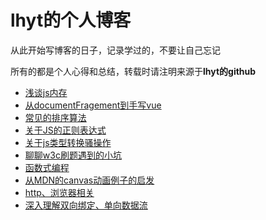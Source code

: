 <h1>lhyt的个人博客</h1>
<p>从此开始写博客的日子，记录学过的，不要让自己忘记</p>
<p>所有的都是个人心得和总结，转载时请注明来源于<b>lhyt的github</b></p>
<ul>
<li><a href="https://github.com/lhyt/issue/issues/1">浅谈js内存</a></li>
<li><a href="https://github.com/lhyt/issue/issues/2">从documentFragement到手写vue</a></li>
<li><a href="https://github.com/lhyt/issue/issues/3">常见的排序算法</a></li>
<li><a href="https://github.com/lhyt/issue/issues/4">关于JS的正则表达式</a></li>
<li><a href="https://github.com/lhyt/issue/issues/5">关于js类型转换骚操作</a></li>
<li><a href="https://github.com/lhyt/issue/issues/6">聊聊w3c刷题遇到的小坑</a></li>  
<li><a href="https://github.com/lhyt/issue/issues/7">函数式编程</a></li>
<li><a href="https://github.com/lhyt/issue/issues/8">从MDN的canvas动画例子的启发</a></li>
<li><a href="https://github.com/lhyt/issue/issues/9">http、浏览器相关</a></li>
<li><a href="https://github.com/lhyt/issue/issues/10">深入理解双向绑定、单向数据流</a></li>
</ul>
